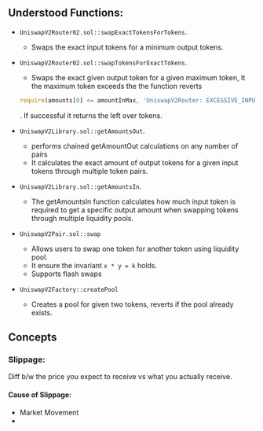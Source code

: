 

## Understood Functions:
- `UniswapV2Router02.sol::swapExactTokensForTokens`.

    - Swaps the exact input tokens for a minimum output tokens.

- `UniswapV2Router02.sol::swapTokensForExactTokens`.

    - Swaps the exact given output token for a given maximum token, It the maximum token exceeds the the function reverts
     ```javascript
     require(amounts[0] <= amountInMax, 'UniswapV2Router: EXCESSIVE_INPUT_AMOUNT');
     ```
     . If successful it returns the left over tokens.

- `UniswapV2Library.sol::getAmountsOut`.
    -  performs chained getAmountOut calculations on any number of pairs
    - It calculates the exact amount of output tokens for a given input tokens through multiple token pairs.

- `UniswapV2Library.sol::getAmountsIn`.
    - The getAmountsIn function calculates how much input token is required to get a specific output amount when swapping tokens through multiple liquidity pools.

- `UniswapV2Pair.sol::swap`
    - Allows users to swap one token for another token using liquidity pool.
    - It ensure the invariant `x * y = k` holds.
    - Supports flash swaps

- `UniswapV2Factory::createPool`
    - Creates a pool for given two tokens, reverts if the pool already exists.

####



## Concepts

### Slippage:
Diff b/w the price you expect to receive vs what you actually receive.

#### Cause of Slippage:
- Market Movement
- 

